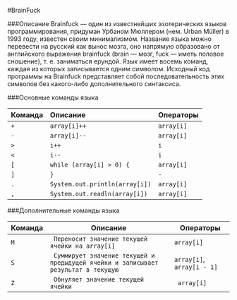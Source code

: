 #BrainFuck

###Описание
Brainfuck — один из известнейших эзотерических языков 
программирования, придуман Урбаном Мюллером 
(нем. Urban Müller) в 1993 году, известен своим 
минимализмом. Название языка можно перевести на 
русский как вынос мозга, оно напрямую образовано от 
английского выражения brainfuck 
(brain — мозг, fuck — иметь половое сношение), 
т. е. заниматься ерундой. Язык имеет восемь команд, 
каждая из которых записывается одним символом. 
Исходный код программы на Brainfuck представляет 
собой последовательность этих символов без какого-либо 
дополнительного синтаксиса.

###Основные команды языка

| Команда | Описание               | Операторы |
|---------|:------------------------|:-----------|
|`+`|`array[i]++`|`array[i]`|
|`-`|`array[i]--`|`array[i]`|
|`>`|`i++`| `i`|
|`<`|`i--`| `i`|
|`[`|`while (array[i] > 0) {`|`array[i]`|
|`]`|`}`|`-`|
|`.`| `System.out.println(array[i])`|`array[i]`|
|`,`| `System.out.readln(array[i])`|`array[i]`|

###Дополнительные команды языка

| Команда | Описание               | Операторы |
|---------|------------------------|-----------|
|`M`|` Переносит значение текущей ячейки на array[i]`|`array[i]`|
|`S`|` Суммирует значение текущей и предыдущей ячейки и записывает результат в текущую`|`array[i]`, `array[i - 1]`|
|`Z`|` Обнуляет значение текущей ячейки`|` array[i]`|
